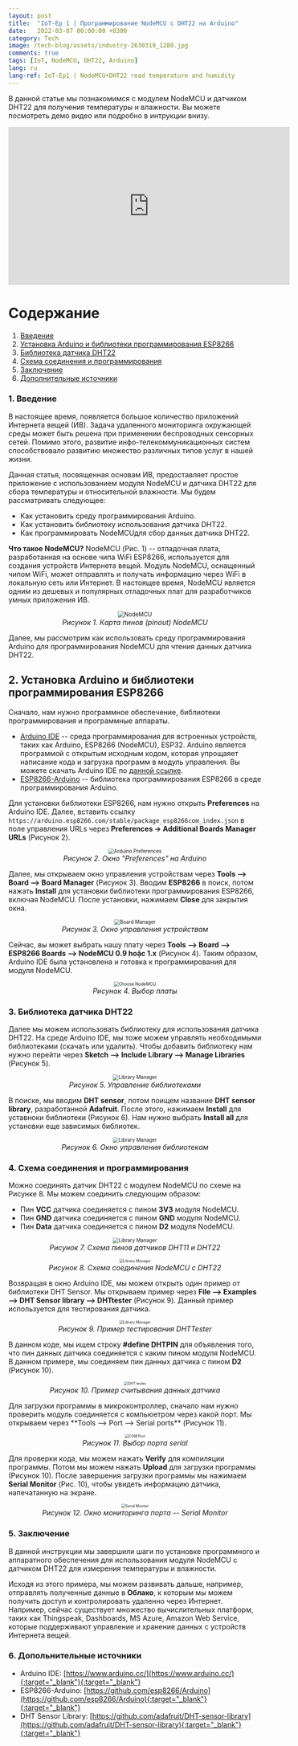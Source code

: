 ```yaml
---
layout: post
title:  "IoT-Ep 1 | Программирование NodeMCU с DHT22 на Arduino"
date:   2022-03-07 00:00:00 +0300
category: Tech
image: /tech-blog/assets/industry-2630319_1280.jpg
comments: true
tags: [IoT, NodeMCU, DHT22, Arduino]
lang: ru
lang-ref: IoT-Ep1 | NodeMCU+DHT22 read temperature and humidity
---
```


В данной статье мы познакомимся с модулем NodeMCU и датчиком DHT22 для получения температуры и влажности. Вы можете посмотреть демо видео или подробно в интрукции внизу.

<p align="center">
<iframe width="560" height="315" src="https://www.youtube.com/embed/EfuIxwY--uk" title="YouTube video player" frameborder="0" allow="accelerometer; autoplay; clipboard-write; encrypted-media; gyroscope; picture-in-picture" allowfullscreen></iframe>
</p>

# Содержание
1. [Введение](#Введение)
2. [Установка Arduino и библиотеки программирования ESP8266](#Section2)
3. [Библиотека датчика DHT22](#Section3)
4. [Схема соединения и программирования](#Section4)
5. [Заключение](#Section5)
6. [Дополнительные источники](#Section6)

### 1. Введение <a name="Введение"></a>
В настоящее время, появляется большое количество приложений Интернета вещей (ИВ). Задача удаленного мониторинга окружающей среды может быть решена при применении беспроводных сенсорных сетей. Помимо этого, развитие инфо-телекоммуникационных систем способствовало развитию множество различных типов услуг в нашей жизни.

Данная статья, посвященная основам ИВ, предоставляет простое приложение с использованием модуля NodeMCU и датчика DHT22 для сбора температуры и относительной влажности. Мы будем рассматривать следующее:
- Как установить среду программирования Arduino.
- Как установить библиотеку использования датчика DHT22.
- Как программировать NodeMCUдля сбор данных датчика DHT22.

**Что такое NodeMCU?** NodeMCU (Рис. 1) -- отладочная плата, разработанная на основе чипа WiFi ESP8266, используется для создания устройств Интернета вещей. Модуль NodeMCU, оснащенный чипом WiFi, может отправлять и получать информацию через WiFi в локальную сеть или Интернет. В настоящее время, NodeMCU является одним из дешевых и популярных отладочных плат для разработчиков умных приложения ИВ.
<p align="center">
  <img alt="NodeMCU" src="/tech-blog/assets/NodeMCU.jpeg" style="zoom:80%">
  <br>
    <em>Рисунок 1. Карта пинов (pinout) NodeMCU</em>
</p>

Далее, мы рассмотрим как использовать среду программирования Arduino для программирования NodeMCU для чтения данных датчика DHT22.

## 2. Установка Arduino и библиотеки программирования ESP8266 <a name="Section2"></a>
Сначало, нам нужно программное обеспечение, библиотеки программирования и программные аппараты.
- [Arduino IDE](https://www.arduino.cc/) -- среда программирования для встроенных устройств, таких как Arduino, ESP8266 (NodeMCU), ESP32. Arduino является программой с открытым исходным кодом, которая упрощаяет написание кода и загрузка программ в модуль управления. Вы можете скачать Arduino IDE по [данной ссылке](https://www.arduino.cc/en/software).
- [ESP8266-Arduino](https://github.com/esp8266/Arduino) -- библиотека программирования ESP8266 в среде программирования Arduino.

Для установки библиотеки ESP8266, нам нужно открыть **Preferences** на Arduino IDE. Далее, вставить ссылку ```https://arduino.esp8266.com/stable/package_esp8266com_index.json``` в поле управления URLs через **Preferences -> Additional Boards Manager URLs** (Рисунок 2).
<p align="center">
  <img alt="Arduino Preferences" src="/tech-blog/assets/Arduino.png" style="zoom:70%">
  <br> 
    <em>Рисунок 2. Окно "Preferences" на Arduino</em>
</p>

Далее, мы открываем окно управления устройствам через **Tools --> Board --> Board Manager** (Рисунок 3). Вводим **ESP8266** в поиск, потом нажать **Install** для установки библиотеки программирования ESP8266, включая NodeMCU. После установки, нажимаем **Close** для закрытия окна.
<p align="center">
  <img alt="Board Manager" src="/tech-blog/assets/BoardsManage.png" style="zoom:70%">
  <br>
    <em>Рисунок 3. Окно управления устройствам</em>
</p>

Сейчас, вы может выбрать нашу плату через **Tools --> Board --> ESP8266 Boards --> NodeMCU 0.9 hoặc 1.x** (Рисунок 4). Таким образом, Arduino IDE была установлена и готовка к программирования для модуля NodeMCU.
<p align="center">
  <img alt="Choose NodeMCU" src="/tech-blog/assets/ChooseBoard.png" style="zoom:60%">
  <br>
    <em>Рисунок 4. Выбор платы</em>
</p>

### 3. Библиотека датчика DHT22<a name="Section3"></a>
Далее мы можем использовать библиотеку для использования датчика DHT22. На среде Arduino IDE, мы тоже можем управлять необходимыми библиотеками (скачать или удалить). Чтобы добавить библиотеку нам нужно перейти через **Sketch --> Include Library --> Manage Libraries** (Рисунок 5).
<p align="center">
  <img alt="Library Manager" src="/tech-blog/assets/ManageLib.png" style="zoom:70%">
  <br>
    <em>Рисунок 5. Управление библиотеками</em>
</p>

В поиске, мы вводим **DHT sensor**, потом поищем название **DHT sensor library**, разработанной **Adafruit**. После этого, нажимаем **Install** для уставноки библиотеки (Рисунок 6). Нам нужно выбрать **Install all** для установки еще зависимых библиотек.
<p align="center">
  <img alt="Library Manager" src="/tech-blog/assets/LibManager.png" style="zoom:70%">
  <br>
    <em>Рисунок 6. Окно управления библиотекам</em>
</p>

### 4. Схема соединения и программирования <a name="Section4"></a>
Можно соединять датчик DHT22 с модулем NodeMCU по схеме на Рисунке 8. Мы можем соединить следующим образом:
- Пин **VCC** датчика соединяется с пином **3V3** модуля NodeMCU.
- Пин **GND** датчика соединяется с пином **GND** модуля NodeMCU.
- Пин **Data** датчика соединяется с пином **D2** модуля NodeMCU.

<p align="center">
  <img alt="Library Manager" src="/tech-blog/assets/DHT11-DHT22-AM2302-Temperature-Humidity-Sensor-Pinout.png" style="zoom:70%">
  <br>
    <em>Рисунок 7. Схема пинов датчиков DHT11 и DHT22</em>
</p>

<p align="center">
  <img alt="Library Manager" src="/tech-blog/assets/NodeMCU_DHT.png" style="zoom:50%">
  <br>
    <em>Рисунок 8. Схема соединения NodeMCU с DHT22</em>
</p>

Возвращая в окно Arduino IDE, мы можем открыть один пример от библиотеки DHT Sensor. Мы открываем пример через **File --> Examples --> DHT Sensor library --> DHTtester** (Рисунок 9). Данный пример используется для тестирования датчика.
<p align="center">
  <img alt="Library Manager" src="/tech-blog/assets/DHTSketchExp.png" style="zoom:50%">
  <br>
    <em>Рисунок 9. Пример тестирования DHTTester</em>
</p>

В данном коде, мы ищем строку **#define DHTPIN** для объявления того, что пин данных датчика соединяется с каким пином модуля NodeMCU. В данном примере, мы соединяем пин данных датчика с пином **D2** (Рисунок 10).
<p align="center">
  <img alt="DHT tester" src="/tech-blog/assets/DHT_sketch.png" style="zoom:50%">
  <br>
    <em>Рисунок 10. Пример считывания данных датчика</em>
</p>
Для загрузки программы в микроконтроллер, сначало нам нужно проверить модуль соединяется с компьюетром через какой порт. Мы открываем через **Tools --> Port --> Serial ports**  (Рисунок 11).
<p align="center">
  <img alt="COM Port" src="/tech-blog/assets/COMPort.png" style="zoom:50%">
  <br>
    <em>Рисунок 11. Выбор порта serial</em>
</p>

Для проверки кода, мы можем нажать **Verify** для компиляции программы. Потом мы можем нажать **Upload** для загрузки программы (Рисунок 10). После завершения загрузки программы мы нажимаем **Serial Monitor** (Рис. 10), чтобы увидеть информацию датчика, напечатанную на экране.
<p align="center">
  <img alt="Serial Monitor" src="/tech-blog/assets/SerialMonitor.png" style="zoom:50%">
  <br>
    <em>Рисунок 12. Окно мониторинга порта -- Serial Monitor</em>
</p>

### 5. Заключение <a name="Section5"></a>
В данной инструкции мы завершили шаги по установке программного и аппаратного обеспечения для использования модуля NodeMCU с датчиком DHT22 для измерения температуры и влажности.

Исходя из этого примера, мы можем развивать дальше, например, отправлять полученные данные в **Облако**, к которым мы можем получить доступ и контролировать удаленно через Интернет. Например, сейчас существует множество вычислительных платформ, таких как Thingspeak, Dashboards, MS Azure, Amazon Web Service, которые поддерживают управление и хранение данных с устройств Интернета вещей.

### 6. Допольнительные источники <a name="Section6"></a>
- Arduino IDE: [https://www.arduino.cc/](https://www.arduino.cc/){:target="_blank"}{:target="_blank"}
- ESP8266-Arduino: [https://github.com/esp8266/Arduino](https://github.com/esp8266/Arduino){:target="_blank"}{:target="_blank"}
- DHT Sensor Library: [https://github.com/adafruit/DHT-sensor-library](https://github.com/adafruit/DHT-sensor-library){:target="_blank"}{:target="_blank"}
